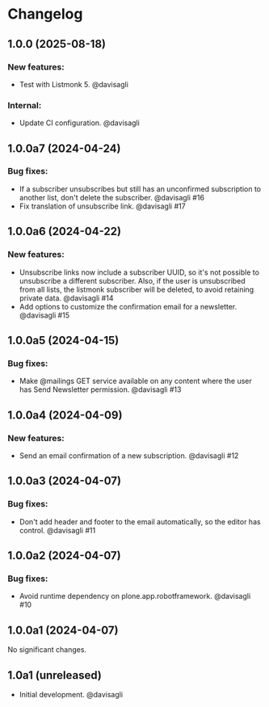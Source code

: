 # Changelog

<!--
   You should *NOT* be adding new change log entries to this file.
   You should create a file in the news directory instead.
   For helpful instructions, please see:
   https://github.com/plone/plone.releaser/blob/master/ADD-A-NEWS-ITEM.rst
-->

<!-- towncrier release notes start -->

## 1.0.0 (2025-08-18)


### New features:

- Test with Listmonk 5. @davisagli 


### Internal:

- Update CI configuration. @davisagli 

## 1.0.0a7 (2024-04-24)


### Bug fixes:

- If a subscriber unsubscribes but still has an unconfirmed subscription to another list, don't delete the subscriber. @davisagli #16
- Fix translation of unsubscribe link. @davisagli #17

## 1.0.0a6 (2024-04-22)


### New features:

- Unsubscribe links now include a subscriber UUID, so it's not possible to unsubscribe a different subscriber.
  Also, if the user is unsubscribed from all lists, the listmonk subscriber will be deleted, to avoid retaining private data. @davisagli #14
- Add options to customize the confirmation email for a newsletter. @davisagli #15

## 1.0.0a5 (2024-04-15)


### Bug fixes:

- Make @mailings GET service available on any content where the user has Send Newsletter permission. @davisagli #13

## 1.0.0a4 (2024-04-09)


### New features:

- Send an email confirmation of a new subscription. @davisagli #12

## 1.0.0a3 (2024-04-07)


### Bug fixes:

- Don't add header and footer to the email automatically, so the editor has control. @davisagli #11

## 1.0.0a2 (2024-04-07)


### Bug fixes:

- Avoid runtime dependency on plone.app.robotframework. @davisagli #10

## 1.0.0a1 (2024-04-07)

No significant changes.


## 1.0a1 (unreleased)

- Initial development. @davisagli
